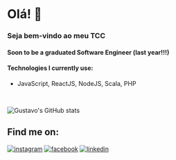 # Olá! 👋

### Seja bem-vindo ao meu TCC 


#### Soon to be a graduated Software Engineer (last year!!!)



#### Technologies I currently use:


- JavaScript, ReactJS, NodeJS, Scala, PHP
  

<br>

![Gustavo's GitHub stats](https://github-readme-stats.vercel.app/api?username=gustavogamasa&show_icons=true&theme=tokyonight)

## Find me on:

[![instagram](https://img.shields.io/badge/Instagram-E4405F?style=for-the-badge&logo=instagram&logoColor=white)](https://www.instagram.com/gu.gama/)
[![facebook](https://img.shields.io/badge/Facebook-1877F2?style=for-the-badge&logo=facebook&logoColor=white
)](https://www.facebook.com/gustavo.gama.96199344/)
[![linkedin](https://img.shields.io/badge/LinkedIn-0077B5?style=for-the-badge&logo=linkedin&logoColor=white
)]([[www.linkedin.com/in/ggsamaral](https://br.linkedin.com/in/ggsamaral?trk=profile-badge)](https://br.linkedin.com/in/ggsamaral?trk=public-profile-badge-profile-badge-view-profile-cta))
